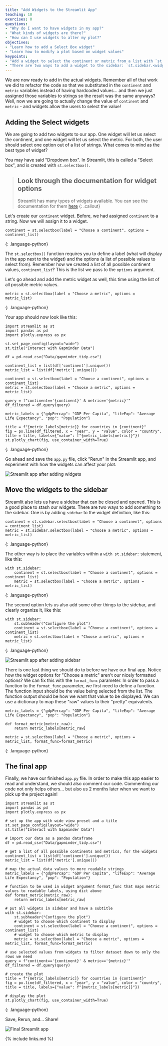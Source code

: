 ```yaml
---
title: "Add Widgets to the Streamlit App"
teaching: 10
exercises: 0
questions:
- "Why do I want to have widgets in my app?"
- "What kinds of widgets are there?"
- "How can I use widgets to alter my plot?"
objectives:
- "Learn how to add a Select Box widget"
- "Learn how to modify a plot based on widget values"
keypoints:
- "Add a widget to select the continent or metric from a list with `st.selectbox()`"
- "There are two ways to add a widget to the sidebar: `st.sidebar.<widget>()` and `with st.sidebar: st.<widget>()`"
---
```


We are now ready to add in the actual widgets. Remember all of that work we did to refactor the code so that we substituted in the `continent` and `metric` variables instead of having hardcoded values... and then we just assigned those variables to strings so the result was the same anyways? Well, now we are going to actually change the value of `continent` and `metric` - and widgets allow the users to select the value! 

## Adding the Select widgets

We are going to add two widgets to our app. One widget will let us select the continent, and one widget will let us select the metric. For both, the user should select one option out of a list of strings. What comes to mind as the best type of widget?

You may have said "Dropdown box". In Streamlit, this is called a "Select box", and is created with `st.selectbox()`.

> ## Look through the documentation for widget options
> Streamlit has many types of widgets available. You can see the documentation for them [here](https://docs.streamlit.io/en/stable/api.html#display-interactive-widgets)
{: .callout}

Let's create our `continent` widget. Before, we had assigned `continent` to a string. Now we will assign it to a widget.

~~~
continent = st.selectbox(label = "Choose a continent", options = continent_list)
~~~
{: .language-python}

The `st.selectbox()` function requires you to define a label (what will display in the app next to the widget) and the options (a list of possible values to select from). Remember how we created a list of all possible continent values, `continent_list`? This is the list we pass to the `options` argument.

Let's go ahead and add the metric widget as well, this time using the list of all possible metric values.

~~~
metric = st.selectbox(label = "Choose a metric", options = metric_list)
~~~
{: .language-python}

Your app should now look like this:

~~~
import streamlit as st
import pandas as pd
import plotly.express as px

st.set_page_config(layout="wide")
st.title("Interact with Gapminder Data")

df = pd.read_csv("Data/gapminder_tidy.csv")

continent_list = list(df['continent'].unique())
metric_list = list(df['metric'].unique())

continent = st.selectbox(label = "Choose a continent", options = continent_list)
metric = st.selectbox(label = "Choose a metric", options = metric_list)

query = f"continent=='{continent}' & metric=='{metric}'"
df_filtered = df.query(query)

metric_labels = {"gdpPercap": "GDP Per Capita", "lifeExp": "Average Life Expectancy", "pop": "Population"}

title = f"{metric_labels[metric]} for countries in {continent}"
fig = px.line(df_filtered, x = "year", y = "value", color = "country", title = title, labels={"value": f"{metric_labels[metric]}"})
st.plotly_chart(fig, use_container_width=True)
~~~
{: .language-python}

Go ahead and save the `app.py` file, click "Rerun" in the Streamlit app, and experiment with how the widgets can affect your plot.

![Streamlit app after adding widgets](../fig/streamlit_app_lesson6_1.png)

## Move the widgets to the sidebar

Streamlit also lets us have a sidebar that can be closed and opened. This is a good place to stash our widgets. There are two ways to add something to the sidebar. One is by adding `sidebar` to the widget definition, like this:

~~~
continent = st.sidebar.selectbox(label = "Choose a continent", options = continent_list)
metric = st.sidebar.selectbox(label = "Choose a metric", options = metric_list)
~~~
{: .language-python}

The other way is to place the variables within a `with st.sidebar:` statement, like this:

~~~
with st.sidebar:
    continent = st.selectbox(label = "Choose a continent", options = continent_list)
    metric = st.selectbox(label = "Choose a metric", options = metric_list)
~~~
{: .language-python}

The second option lets us also add some other things to the sidebar, and clearly organize it, like this:

~~~
with st.sidebar:
    st.subheader("Configure the plot")
    continent = st.selectbox(label = "Choose a continent", options = continent_list)
    metric = st.selectbox(label = "Choose a metric", options = metric_list)
~~~
{: .language-python}

![Streamlit app after adding sidebar](../fig/streamlit_app_lesson6_2.png)

There is one last thing we should do to before we have our final app. Notice how the widget options for "Choose a metric" aren't our nicely formatted options? We can fix this with the `format_func` parameter. 
In order to pass a function to the `format_func` parameter, we first need to define a function. The function input should be the value being selected from the list. The function output should be how we want that value to be displayed. We can use a dictionary to map these "raw" values to their "pretty" equivalents.

~~~
metric_labels = {"gdpPercap": "GDP Per Capita", "lifeExp": "Average Life Expectancy", "pop": "Population"}

def format_metric(metric_raw):
    return metric_labels[metric_raw]

metric = st.selectbox(label = "Choose a metric", options = metric_list, format_func=format_metric)
~~~
{: .language-python}

## The final app

Finally, we have our finished `app.py` file. In order to make this app easier to read and understand, we should also comment our code. Commenting our code not only helps others... but also us 2 months later when we want to pick up the project again!

~~~
import streamlit as st
import pandas as pd
import plotly.express as px

# set up the app with wide view preset and a title
st.set_page_config(layout="wide")
st.title("Interact with Gapminder Data")

# import our data as a pandas dataframe
df = pd.read_csv("Data/gapminder_tidy.csv")

# get a list of all possible continents and metrics, for the widgets
continent_list = list(df['continent'].unique())
metric_list = list(df['metric'].unique())

# map the actual data values to more readable strings
metric_labels = {"gdpPercap": "GDP Per Capita", "lifeExp": "Average Life Expectancy", "pop": "Population"}

# function to be used in widget argument format_func that maps metric values to readable labels, using dict above
def format_metric(metric_raw):
    return metric_labels[metric_raw]

# put all widgets in sidebar and have a subtitle
with st.sidebar:
    st.subheader("Configure the plot")
    # widget to choose which continent to display
    continent = st.selectbox(label = "Choose a continent", options = continent_list)
    # widget to choose which metric to display
    metric = st.selectbox(label = "Choose a metric", options = metric_list, format_func=format_metric)

# use selected values from widgets to filter dataset down to only the rows we need
query = f"continent=='{continent}' & metric=='{metric}'"
df_filtered = df.query(query)

# create the plot
title = f"{metric_labels[metric]} for countries in {continent}"
fig = px.line(df_filtered, x = "year", y = "value", color = "country", title = title, labels={"value": f"{metric_labels[metric]}"})

# display the plot
st.plotly_chart(fig, use_container_width=True)
~~~
{: .language-python}

Save, Rerun, and... Share!

![Final Streamlit app](../fig/streamlit_app_lesson6_3.png)

{% include links.md %}

